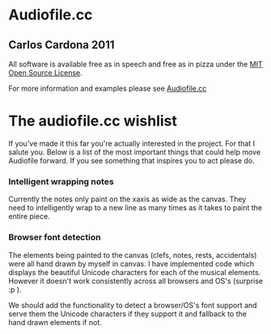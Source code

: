 Audiofile.cc
================================

Carlos Cardona 2011
-------------------

All software is available free as in speech and free as in pizza under the [MIT Open Source License](http://www.opensource.org/licenses/mit-license.php).

For more information and examples please see [Audiofile.cc](https://audiofile.cc)

The audiofile.cc wishlist
=========================

If you've made it this far you're actually interested in the project. For that I
salute you. Below is a list of the most important things that could help
move Audiofile forward. If you see something that inspires you to act please do.

### Intelligent wrapping notes

Currently the notes only paint on the xaxis as wide as the canvas. They need to
intelligently wrap to a new line as many times as it takes to paint the entire
piece.

### Browser font detection

The elements being painted to the canvas (clefs, notes, rests, accidentals) were
all hand drawn by myself in canvas. I have implemented code which displays the beautiful Unicode 
characters for each of the musical elements. However it doesn't work
consistently across all browsers and OS's (surprise :p ).

We should add the functionality to detect a browser/OS's font support and serve
them the Unicode characters if they support it and fallback to the hand drawn
elements if not.
